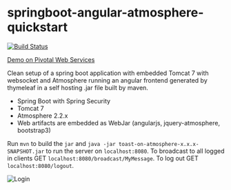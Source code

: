 springboot-angular-atmosphere-quickstart
========================================
[![Build Status](https://travis-ci.org/AndreasKl/springboot-angular-atmosphere-quickstart.svg?branch=master)](https://travis-ci.org/AndreasKl/springboot-angular-atmosphere-quickstart)

[Demo on Pivotal Web Services](http://angular-quickstart-chaliced-baas.cfapps.io/login#/)

Clean setup of a spring boot application with embedded Tomcat 7 with websocket and Atmosphere running an angular frontend generated by thymeleaf in a self hosting .jar file built by maven.

* Spring Boot with Spring Security
* Tomcat 7
* Atmosphere 2.2.x
* Web artifacts are embedded as WebJar (angularjs, jquery-atmosphere, bootstrap3)

Run `mvn` to build the `jar` and `java -jar toast-on-atmosphere-x.x.x-SNAPSHOT.jar` to run the server on `localhost:8080`. To broadcast to all logged in clients GET `localhost:8080/broadcast/MyMessage`. To log out GET `localhost:8080/logout`.

![Login](http://andreaskluth.net/assets/2014-07-13%2017.31.15.png)
